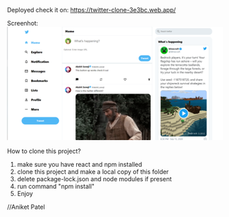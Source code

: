 Deployed check it on: https://twitter-clone-3e3bc.web.app/

Screenhot:
![Screenshot](ss1.png)

How to clone this project?
1) make sure you have react and npm installed
2) clone this project and make a local copy of this folder
3) delete package-lock.json and node modules if present
4) run command "npm install"
5) Enjoy


//Aniket Patel
